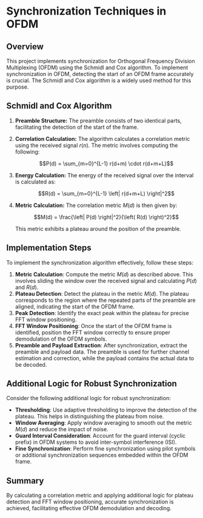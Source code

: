 # Synchronization Techniques in OFDM

## Overview

This project implements synchronization for Orthogonal Frequency Division Multiplexing (OFDM) using the Schmidl and Cox algorithm. To implement synchronization in OFDM, detecting the start of an OFDM frame accurately is crucial. The Schmidl and Cox algorithm is a widely used method for this purpose.

## Schmidl and Cox Algorithm

1) **Preamble Structure:** The preamble consists of two identical parts, facilitating the detection of the start of the frame.

2) **Correlation Calculation:** The algorithm calculates a correlation metric using the received signal $r(n)$. The metric involves computing the following:

      $$P(d) = \sum_{m=0}^{L-1} r(d+m) \cdot r(d+m+L)$$

3) **Energy Calculation:** The energy of the received signal over the interval is calculated as:

      $$R(d) = \sum_{m=0}^{L-1} \left| r(d+m+L) \right|^2$$

4) **Metric Calculation:** The correlation metric $M(d)$ is then given by:

      $$M(d) = \frac{\left| P(d) \right|^2}{\left( R(d) \right)^2}$$

      This metric exhibits a plateau around the position of the preamble.

## Implementation Steps

To implement the synchronization algorithm effectively, follow these steps:

1. **Metric Calculation**: Compute the metric $M(d)$ as described above. This involves sliding the window over the received signal and calculating $P(d)$ and $R(d)$.
2. **Plateau Detection**: Detect the plateau in the metric $M(d)$. The plateau corresponds to the region where the repeated parts of the preamble are aligned, indicating the start of the OFDM frame.
3. **Peak Detection**: Identify the exact peak within the plateau for precise FFT window positioning.
4. **FFT Window Positioning**: Once the start of the OFDM frame is identified, position the FFT window correctly to ensure proper demodulation of the OFDM symbols.
5. **Preamble and Payload Extraction**: After synchronization, extract the preamble and payload data. The preamble is used for further channel estimation and correction, while the payload contains the actual data to be decoded.

## Additional Logic for Robust Synchronization

Consider the following additional logic for robust synchronization:

- **Thresholding**:  Use adaptive thresholding to improve the detection of the plateau. This helps in distinguishing the plateau from noise.
- **Window Averaging**: Apply window averaging to smooth out the metric $M(d)$ and reduce the impact of noise.
- **Guard Interval Consideration**: Account for the guard interval (cyclic prefix) in OFDM systems to avoid inter-symbol interference (ISI).
- **Fine Synchronization**: Perform fine synchronization using pilot symbols or additional synchronization sequences embedded within the OFDM frame.
  
## Summary

By calculating a correlation metric and applying additional logic for plateau detection and FFT window positioning, accurate synchronization is achieved, facilitating effective OFDM demodulation and decoding.
